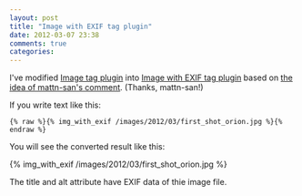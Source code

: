 ```yaml
---
layout: post
title: "Image with EXIF tag plugin"
date: 2012-03-07 23:38
comments: true
categories: 
---
```


I've modified [Image tag plugin](https://github.com/imathis/octopress/blob/master/plugins/image_tag.rb) into [Image with EXIF tag plugin](https://github.com/mizzy/jekyll-plugins/blob/master/image_with_exif_tag.rb) based on [the idea of mattn-san's comment](/blog/2012/03/07/exif-tag-plugin). (Thanks, mattn-san!)

If you write text like this:

	{% raw %}{% img_with_exif /images/2012/03/first_shot_orion.jpg %}{% endraw %}

You will see the converted result like this:

{% img_with_exif /images/2012/03/first_shot_orion.jpg %}

The title and alt attribute have EXIF data of thie image file.
